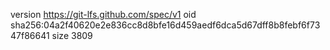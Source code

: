 version https://git-lfs.github.com/spec/v1
oid sha256:04a2f40620e2e836cc8d8bfe16d459aedf6dca5d67dff8b8febf6f7347f86641
size 3809

